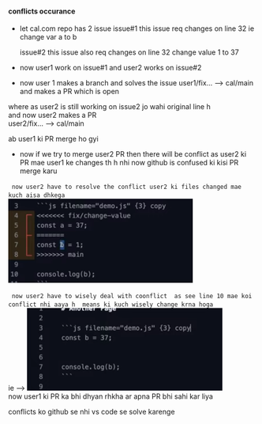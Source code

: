 #### conflicts occurance
- let cal.com repo has 2 issue 
  issue#1 
  this issue req changes on line 32
  ie change var a to b

  issue#2
  this issue also req changes on line 32
  change value 1 to 37 

- now user1 work on issue#1 and user2 works on issue#2

- now user 1 makes  a branch and solves the issue  user1/fix... --> cal/main
 and makes a PR which is open

where as user2 is still working on issue2 jo wahi original line h</br>
and now user2 makes a PR </br>
user2/fix... --> cal/main</br>

ab user1 ki PR merge ho gyi

- now if we try to merge user2 PR then there will be conflict as user2 ki PR mae user1 ke changes th h nhi 
  now github is confused ki kisi PR merge karu 

` now user2 have to resolve the conflict user2 ki files changed mae kuch aisa dhkega` </br>
![Alt text](image-1.png)

` now user2 have to wisely deal with coonflict 
as see line 10 mae koi conflict nhi aaya h 
means ki kuch wisely change krna hoga` </br>
ie --> ![Alt text](image-2.png)</br>
now user1 ki PR ka bhi dhyan rhkha ar apna PR bhi sahi kar liya</br>

conflicts ko github se nhi vs code se solve karenge 

 












